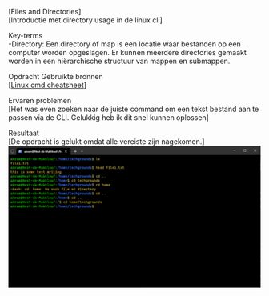 [Files and Directories]  
[Introductie met directory usage in de linux cli]

Key-terms  
-Directory: Een directory of map is een locatie waar bestanden op een computer worden opgeslagen. Er kunnen meerdere directories gemaakt worden in een hiërarchische structuur van mappen en submappen.

Opdracht
Gebruikte bronnen  
[[Linux cmd cheatsheet](https://cheatography.com/davechild/cheat-sheets/linux-command-line/)]

Ervaren problemen  
[Het was even zoeken naar de juiste command om een tekst bestand aan te passen via de CLI. Gelukkig heb ik dit snel kunnen oplossen]

Resultaat  
[De opdracht is gelukt omdat alle vereiste zijn nagekomen.]
![Schermafbeelding](/00_includes/files%26directories.png)